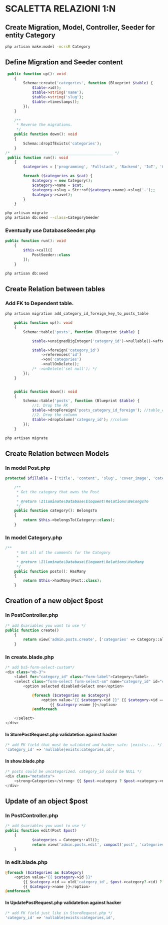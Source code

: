 # SCALETTA RELAZIONI 1:N

## Create Migration, Model, Controller, Seeder for entity Category

```bash
php artisan make:model -mcrsR Category
```

## Define Migration and Seeder content

```php
 public function up(): void
    {
        Schema::create('categories', function (Blueprint $table) {
            $table->id();
            $table->string('name');
            $table->string('slug');
            $table->timestamps();
        });
    }

    /**
     * Reverse the migrations.
     */
    public function down(): void
    {
        Schema::dropIfExists('categories');
    }
/* _____________________________________________ */
 public function run(): void
    {
        $categories = ['programming', 'Fullstack', 'Backend', 'IoT', 'Cyber security'];

        foreach ($categories as $cat) {
            $category = new Category();
            $category->name = $cat;
            $category->slug = Str::of($category->name)->slug('-');;
            $category->save();
        }
    }
```

```bash
php artisan migrate
php artisan db:seed --class=CategorySeeder
```

### Eventually use DatabaseSeeder.php

```php
public function run(): void
    {
        $this->call([
            PostSeeder::class
        ]);
    }
```

```bash
php artisan db:seed
```

## Create Relation between tables

### Add FK to Dependent table.

```bash
php artisan migration add_category_id_foreign_key_to_posts_table
```

```php
    public function up(): void
    {
        Schema::table('posts', function (Blueprint $table) {

            $table->unsignedBigInteger('category_id')->nullable()->after('id');

            $table->foreign('category_id')
                ->references('id')
                ->on('categories')
                ->nullOnDelete();
            /* ->onDelete('set null'); */
        });
    }


    public function down(): void
    {
        Schema::table('posts', function (Blueprint $table) {
            //1. Drop the FK
            $table->dropForeign('posts_category_id_foreign'); //table_column_keyForeign
            //2. Drop the column
            $table->dropColumn('category_id'); //column
        });
    }

```

```bash
php artisan migrate
```

## Create Relation between Models

### In model Post.php

```php
protected $fillable = ['title', 'content', 'slug', 'cover_image', 'category_id', 'user_id'];

    /**
     * Get the category that owns the Post
     *
     * @return \Illuminate\Database\Eloquent\Relations\BelongsTo
     */
    public function category(): BelongsTo
    {
        return $this->belongsTo(Category::class);
    }
```

### In model Category.php

```php
/**
     * Get all of the comments for the Category
     *
     * @return \Illuminate\Database\Eloquent\Relations\HasMany
     */
    public function posts(): HasMany
    {
        return $this->hasMany(Post::class);
    }
```

## Creation of a new object $post

### In PostController.php

```php
/* add $variables you want to use */
public function create()
    {
        return view('admin.posts.create', ['categories' => Category::all()]);
    }
```

### In create.blade.php

```php
/* add bs5-form-select-custom*/
<div class="mb-3">
    <label for="category_id" class="form-label">Category</label>
    <select class="form-select form-select-sm" name="category_id" id="category_id">
        <option selected disabled>Select one</option>

            @foreach ($categories as $category)
                <option value="{{ $category->id }}" {{ $category->id == old('category_id') ? 'selected' : '' }}>
                    {{ $category->name }}</option>
            @endforeach

    </select>
</div>
```

#### In StorePostRequest.php validatetion against hacker

```php
/* add FK field that must be validated and hacker-safe: |exists:... */
'category_id' => 'nullable|exists:categories,id',
```

#### In show.blade.php

```php
/* posts could be uncategorized. category_id could be NULL */
<div class="metadata">
    <strong>Categories</strong> {{ $post->category ? $post->category->name : 'Uncategorized' }}
</div>
```

## Update of an object $post

### In PostController.php

```php
/* add $variables you want to use */
public function edit(Post $post)
    {
            $categories = Category::all();
            return view('admin.posts.edit', compact('post', 'categories'));
    }
```

### In edit.blade.php

```php
@foreach ($categories as $category)
    <option value="{{ $category->id }}"
        {{ $category->id == old('category_id', $post->category?->id) ? 'selected' : '' }}>
        {{ $category->name }}</option>
@endforeach
```

#### In UpdatePostRequest.php validatetion against hacker

```php
/* add FK field just like in StoreRequest.php */
'category_id' => 'nullable|exists:categories,id',
```
